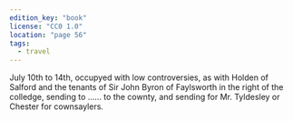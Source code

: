 ```yaml
---
edition_key: "book"
license: "CC0 1.0"
location: "page 56"
tags:
  - travel
---
```

July 10th to 14th, occupyed with low controversies, as
with Holden of Salford and the tenants of Sir John Byron of
Faylsworth in the right of the colledge, sending to …… to the
cownty, and sending for Mr. Tyldesley or Chester for cownsaylers.
